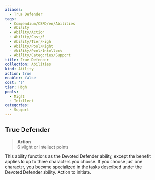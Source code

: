 ```yaml
---
aliases:
  - True Defender
tags:
  - Compendium/CSRD/en/Abilities
  - Ability
  - Ability/Action
  - Ability/Cost/6
  - Ability/Tier/High
  - Ability/Pool/Might
  - Ability/Pool/Intellect
  - Ability/Categories/Support
title: True Defender
collection: Abilities
kind: Ability
action: true
enabler: false
cost: '6'
tier: High
pools:
  - Might
  - Intellect
categories:
  - Support
---
```

## True Defender  
>**Action**  
>6 Might or Intellect points
  
This ability functions as the Devoted Defender ability, except the benefit applies to up to three characters you choose. If you choose just one character, you become specialized in the tasks described under the Devoted Defender ability. Action to initiate.
